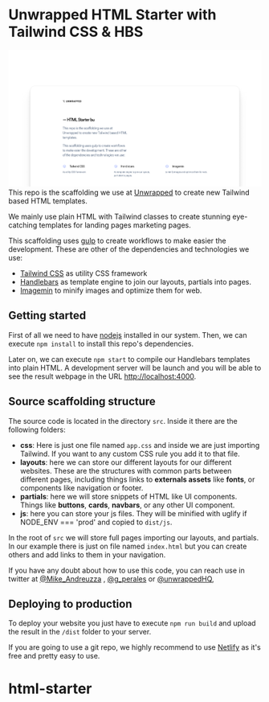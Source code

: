 # Unwrapped HTML Starter with Tailwind CSS  & HBS
![thumbnail](https://raw.githubusercontent.com/UnwrappedDesign/html-starter/main/src/images/thumbnail.png)
This repo is the scaffolding we use at [Unwrapped](https://unwrapped.design) to create new
Tailwind based HTML templates.

We mainly use plain HTML with Tailwind classes to create stunning eye-catching templates for landing pages
marketing pages.

This scaffolding uses [gulp](https://gulpjs.com/) to create workflows to make easier the development. These
are other of the dependencies and technologies we use:

- [Tailwind CSS](https://tailwindcss.com/) as utility CSS framework
- [Handlebars](https://handlebarsjs.com/) as template engine to join our layouts, partials into pages.
- [Imagemin](https://github.com/imagemin/imagemin) to minify images and optimize them for web.

## Getting started

First of all we need to have [nodejs](https://nodejs.org/) installed in our system. Then, we can execute
`npm install` to install this repo's dependencies.

Later on, we can execute `npm start` to compile our Handlebars templates into plain HTML. A development
server will be launch and you will be able to see the result webpage in the URL [http://localhost:4000](http://localhost:4000/).

## Source scaffolding structure

The source code is located in the directory `src`. Inside it there are the following folders:

- **css**: Here is just one file named `app.css` and inside we are just importing Tailwind. If you want to
any custom CSS rule you add it to that file.
- **layouts**: here we can store our different layouts for our different websites. These are the structures
with common parts between different pages, including things links to **externals assets** like **fonts**,
or components like navigation or footer.
- **partials**: here we will store snippets of HTML like UI components. Things like **buttons**, **cards**,
**navbars**, or any other UI component.
- **js**: here you can store your js files. They will be minified with uglify if NODE_ENV === 'prod' and copied to `dist/js`.

In the root of `src` we will store full pages importing our layouts, and partials. In our example there is just
on file named `index.html` but you can create others and add links to them in your navigation.

If you have any doubt about how to use this code, you can reach use in twitter at [@Mike_Andreuzza](https://twitter.com/Mike_Andreuzza)
, [@g_perales](https://twitter.com/g_perales) or  [@unwrappedHQ](https://twitter.com/unwrappedHQ),
## Deploying to production

To deploy your website you just have to execute `npm run build` and upload the result in the `/dist` folder
to your server.

If you are going to use a git repo, we highly recommend to use [Netlify](https://www.netlify.com/) as it's free
and pretty easy to use.
# html-starter
